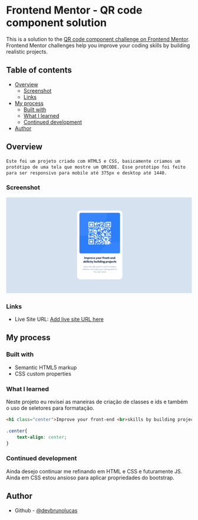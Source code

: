 # Frontend Mentor - QR code component solution

This is a solution to the [QR code component challenge on Frontend Mentor](https://www.frontendmentor.io/challenges/qr-code-component-iux_sIO_H). Frontend Mentor challenges help you improve your coding skills by building realistic projects. 

## Table of contents

- [Overview](#overview)
  - [Screenshot](#screenshot)
  - [Links](#links)
- [My process](#my-process)
  - [Built with](#built-with)
  - [What I learned](#what-i-learned)
  - [Continued development](#continued-development)
- [Author](#author)



## Overview
    Este foi um projeto criado com HTML5 e CSS, basicamente criamos um protótipo de uma tela que mostre um QRCODE. Esse protótipo foi feito para ser responsivo para mobile até 375px e desktop até 1440.
### Screenshot

![](/screenshot/solucao.png)

### Links

- Live Site URL: [Add live site URL here](https://q-rcode-componente-hpbi.vercel.app)

## My process

### Built with

- Semantic HTML5 markup
- CSS custom properties


### What I learned

  Neste projeto eu revisei as maneiras de criação de classes e ids e também o uso de seletores para formatação.


```html
<h1 class="center">Improve your front-end <br>skills by building projects </h1>
```
```css
.center{
    text-align: center;
}
```

### Continued development

  Ainda desejo continuar me refinando em HTML e CSS e futuramente JS. Ainda em CSS estou ansioso para aplicar propriedades do bootstrap.


## Author

- Github - [@devbrunolucas](https://github.com/devbrunolucas)
